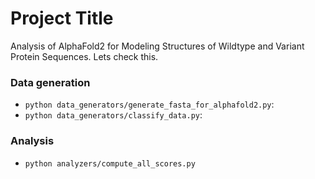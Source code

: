 # Project Title

Analysis of AlphaFold2 for Modeling Structures of Wildtype and Variant Protein Sequences. Lets check this.

### Data generation

* `python data_generators/generate_fasta_for_alphafold2.py`:
* `python data_generators/classify_data.py`:

### Analysis

* `python analyzers/compute_all_scores.py`
